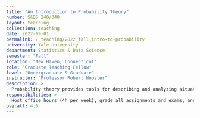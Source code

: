 ```yaml
---
title: "An Introduction to Probability Theory"
number: S&DS 240/340
layout: teaching
collection: teaching
date: 2022-09-01
permalink: /_teaching/2022_fall_intro-to-probability
university: Yale University
department: Statistics & Data Science
semester: "Fall"
location: "New Haven, Connecticut"
role: "Graduate Teaching Fellow"
level: "Undergraduate & Graduate"
instructor: "Professor Robert Wooster"
description: >
  Probability theory provides tools for describing and analyzing situations with randomness and uncertainty. This course gives an introduction to the mathematics and logic of probability theory (concepts, definitions, theorems, and proofs) and some practice in applying the theory to concrete examples.
responsibilities: >
  Host office hours (4h per week), grade all assignments and exams, answer student questions.
overall: 4.6
---
```

